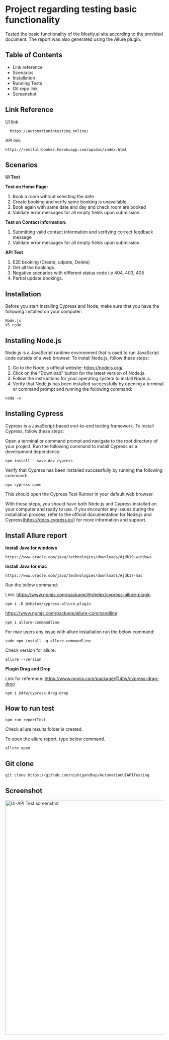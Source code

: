 
# Project regarding testing basic functionality

Tested the basic functionality of the Mostly.ai site according to the provided document. The report was also generated using the Allure plugin.


## Table of Contents

* Link reference
* Scenarios
* Installation
* Running Tests
* Git repo link
* Screenshot


## Link Reference

UI link

```
  https://automationintesting.online/
```

API link

```
https://restful-booker.herokuapp.com/apidoc/index.html
```





## Scenarios

**UI Test**

**Test on Home Page:**

1. Book a room wihtout selecting the date
2. Create booking and verify same booking is unavailable
3. Book again with same date and day and check room are booked
4. Validate error messages for all empty fields upon submission.

**Test on Contact information:**

1. Submitting valid contact information and verifying correct feedback message
2. Validate error messages for all empty fields upon submission.


**API Test**
1. E2E booking (Create, udpate, Delete)
2. Get all the bookings.
3. Negative scenarios with different status code i.e 404, 403, 405
4. Partial update bookings.






## Installation

Before you start installing Cypress and Node, make sure that you have the following installed on your computer:

```
Node.js
VS code
```
## Installing Node.js

Node.js is a JavaScript runtime environment that is used to run JavaScript code outside of a web browser. To install Node.js, follow these steps:

  1. Go to the Node.js official website: https://nodejs.org/
  2. Click on the “Download” button for the latest version of Node.js.
  3. Follow the instructions for your operating system to install Node.js.
  4. Verify that Node.js has been installed successfully by opening a terminal or command prompt and running the following command:

```
node -v
```
## Installing Cypress

Cypress is a JavaScript-based end-to-end testing framework. To install Cypress, follow these steps:

Open a terminal or command prompt and navigate to the root directory of your project.
Run the following command to install Cypress as a development dependency:

```
npm install --save-dev cypress
```
Verify that Cypress has been installed successfully by running the following command:
```
npx cypress open
```
This should open the Cypress Test Runner in your default web browser.

With these steps, you should have both Node.js and Cypress installed on your computer and ready to use. If you encounter any issues during the installation process, refer to the official documentation for Node.js and Cypress(https://docs.cypress.io/) for more information and support.


## Install Allure report

**Install Java for windows**
```
https://www.oracle.com/java/technologies/downloads/#jdk19-windows
```

**Install Java for mac**

```
https://www.oracle.com/java/technologies/downloads/#jdk17-mac
```

Run the below command:

Link: https://www.npmjs.com/package/@shelex/cypress-allure-plugin

```
npm i -D @shelex/cypress-allure-plugin
```

https://www.npmjs.com/package/allure-commandline
```
npm i allure-commandline
```

For mac users any issue with allure installation run the below command:
```
sudo npm install -g allure-commandline
```
Check version for allure:

```
allure --version
```


**Plugin Drag and Drop**

Link for reference: https://www.npmjs.com/package/@4tw/cypress-drag-drop

```
npm i @4tw/cypress-drag-drop
```

## How to run test

```
npm run reportTest
```

Check allure results folder is created.

To open the allure report, type below command.

```
allure open
```

## Git clone
```
git clone https://github.com/nishigandhap/AutomationUIAPITesting
```
## Screenshot

<img width="747" alt="UI-API Test screenshot" src="https://user-images.githubusercontent.com/58659856/219962709-f9673128-eaaf-44b4-bcfd-d093f62e514c.png">
